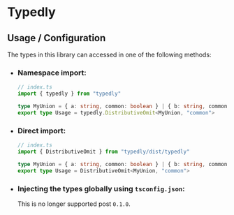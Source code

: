 # Typedly

## Usage / Configuration
The types in this library can accessed in one of the following methods:
* ### Namespace import:
  ```ts
  // index.ts
  import { typedly } from "typedly"

  type MyUnion = { a: string, common: boolean } | { b: string, common: boolean }
  export type Usage = typedly.DistributiveOmit<MyUnion, "common">
  ```

* ### Direct import:
  ```ts
  // index.ts
  import { DistributiveOmit } from "typedly/dist/typedly"

  type MyUnion = { a: string, common: boolean } | { b: string, common: boolean }
  export type Usage = DistributiveOmit<MyUnion, "common">
  ```
* ### Injecting the types globally using `tsconfig.json`:
  This is no longer supported post `0.1.0`.
